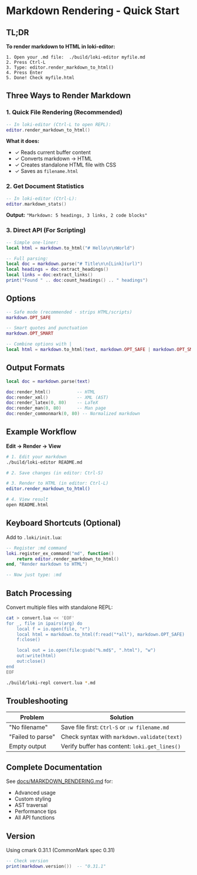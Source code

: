 # Markdown Rendering - Quick Start

## TL;DR

**To render markdown to HTML in loki-editor:**

```
1. Open your .md file:  ./build/loki-editor myfile.md
2. Press Ctrl-L
3. Type: editor.render_markdown_to_html()
4. Press Enter
5. Done! Check myfile.html
```

## Three Ways to Render Markdown

### 1. Quick File Rendering (Recommended)

```lua
-- In loki-editor (Ctrl-L to open REPL):
editor.render_markdown_to_html()
```

**What it does:**
- ✓ Reads current buffer content
- ✓ Converts markdown → HTML
- ✓ Creates standalone HTML file with CSS
- ✓ Saves as `filename.html`

### 2. Get Document Statistics

```lua
-- In loki-editor (Ctrl-L):
editor.markdown_stats()
```

**Output:** `"Markdown: 5 headings, 3 links, 2 code blocks"`

### 3. Direct API (For Scripting)

```lua
-- Simple one-liner:
local html = markdown.to_html("# Hello\n\nWorld")

-- Full parsing:
local doc = markdown.parse("# Title\n\n[Link](url)")
local headings = doc:extract_headings()
local links = doc:extract_links()
print("Found " .. doc:count_headings() .. " headings")
```

## Options

```lua
-- Safe mode (recommended - strips HTML/scripts)
markdown.OPT_SAFE

-- Smart quotes and punctuation
markdown.OPT_SMART

-- Combine options with |
local html = markdown.to_html(text, markdown.OPT_SAFE | markdown.OPT_SMART)
```

## Output Formats

```lua
local doc = markdown.parse(text)

doc:render_html()          -- HTML
doc:render_xml()           -- XML (AST)
doc:render_latex(0, 80)    -- LaTeX
doc:render_man(0, 80)      -- Man page
doc:render_commonmark(0, 80) -- Normalized markdown
```

## Example Workflow

**Edit → Render → View**

```bash
# 1. Edit your markdown
./build/loki-editor README.md

# 2. Save changes (in editor: Ctrl-S)

# 3. Render to HTML (in editor: Ctrl-L)
editor.render_markdown_to_html()

# 4. View result
open README.html
```

## Keyboard Shortcuts (Optional)

Add to `.loki/init.lua`:

```lua
-- Register :md command
loki.register_ex_command("md", function()
    return editor.render_markdown_to_html()
end, "Render markdown to HTML")

-- Now just type: :md
```

## Batch Processing

Convert multiple files with standalone REPL:

```bash
cat > convert.lua << 'EOF'
for _, file in ipairs(arg) do
    local f = io.open(file, "r")
    local html = markdown.to_html(f:read("*all"), markdown.OPT_SAFE)
    f:close()

    local out = io.open(file:gsub("%.md$", ".html"), "w")
    out:write(html)
    out:close()
end
EOF

./build/loki-repl convert.lua *.md
```

## Troubleshooting

| Problem | Solution |
|---------|----------|
| "No filename" | Save file first: `Ctrl-S` or `:w filename.md` |
| "Failed to parse" | Check syntax with `markdown.validate(text)` |
| Empty output | Verify buffer has content: `loki.get_lines()` |

## Complete Documentation

See [docs/MARKDOWN_RENDERING.md](docs/MARKDOWN_RENDERING.md) for:
- Advanced usage
- Custom styling
- AST traversal
- Performance tips
- All API functions

## Version

Using cmark 0.31.1 (CommonMark spec 0.31)

```lua
-- Check version
print(markdown.version())  -- "0.31.1"
```

